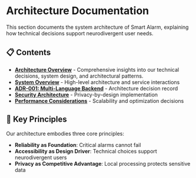# Architecture Documentation

This section documents the system architecture of Smart Alarm, explaining how technical decisions support neurodivergent user needs.

## 📋 Contents

- **[Architecture Overview](architecture_overview.md)** - Comprehensive insights into our technical decisions, system design, and architectural patterns.
- **[System Overview](system-overview.md)** - High-level architecture and service interactions
- **[ADR-001: Multi-Language Backend](adr-001-multi-language-backend.md)** - Architecture decision record
- **[Security Architecture](security-architecture.md)** - Privacy-by-design implementation
- **[Performance Considerations](performance-considerations.md)** - Scalability and optimization decisions

## 🎯 Key Principles

Our architecture embodies three core principles:
- **Reliability as Foundation**: Critical alarms cannot fail
- **Accessibility as Design Driver**: Technical choices support neurodivergent users
- **Privacy as Competitive Advantage**: Local processing protects sensitive data
